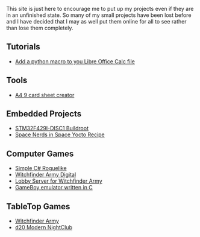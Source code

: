 This site is just here to encourage me to put up my projects even if they are in an unfinished state.
So many of my small projects have been lost before and I have decided that I may as well put them online for all to see rather than lose them completely.

## Tutorials
* [Add a python macro to you Libre Office Calc file](https://github.com/Obsnold/LibreCalcPythonScripting)

## Tools
* [A4 9 card sheet creator](https://github.com/Obsnold/Gimp_9_Card_A4_Creator_Script)

## Embedded Projects
* [STM32F429I-DISC1 Buildroot](https://github.com/Obsnold/STM32F429I-DISC1_Buildroot)
* [Space Nerds in Space Yocto Recipe](https://github.com/Obsnold/Yocto_SNIS)

## Computer Games
* [Simple C# Roguelike](https://github.com/Obsnold/Simple_Roguelike)
* [Witchfinder Army Digital](https://github.com/Obsnold/WitchfinderArmy_digital)
* [Lobby Server for Witchfinder Army](https://github.com/Obsnold/LobbyServer)
* [GameBoy emulator written in C](https://github.com/Obsnold/GB_Emulator)


## TableTop Games
* [Witchfinder Army](https://github.com/Obsnold/witchfinder_army)
* [d20 Modern NightClub](https://github.com/Obsnold/The_Hammer_and_Sickle_NightClub)
